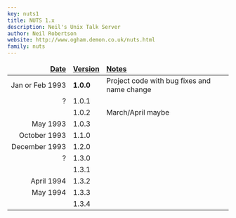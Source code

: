 ```yaml
---
key: nuts1
title: NUTS 1.x
description: Neil's Unix Talk Server
author: Neil Robertson
website: http://www.ogham.demon.co.uk/nuts.html
family: nuts
---
```


<style type="text/css">
  #versionlist { width: auto; }
  #versionlist tr td:first-child { text-align: right; white-space: nowrap; }
  #versionlist thead { font-weight: bold; text-decoration: underline; }
</style>
<table id="versionlist">
  <thead><tr><td>Date</td><td>Version</td><td>Notes</td></tr></thead>
  <tbody>
    <tr><td>Jan or Feb 1993</td><td><strong>1.0.0</strong></td><td>Project code with bug fixes and name change</td></tr>
    <tr><td>?</td><td>1.0.1</td><td></td></tr>
    <tr><td></td><td>1.0.2</td><td>March/April maybe</td></tr>
    <tr><td>May 1993</td><td>1.0.3</td><td></td></tr>
    <tr><td>October 1993</td><td>1.1.0</td><td></td></tr>
    <tr><td>December 1993</td><td>1.2.0</td><td></td></tr>
    <tr><td>?</td><td>1.3.0</td><td></td></tr>
    <tr><td></td><td>1.3.1</td><td></td></tr>
    <tr><td>April 1994</td><td>1.3.2</td><td></td></tr>
    <tr><td>May 1994</td><td>1.3.3</td><td></td></tr>
    <tr><td></td><td>1.3.4</td><td></td></tr>
  </tbody>
</table>
